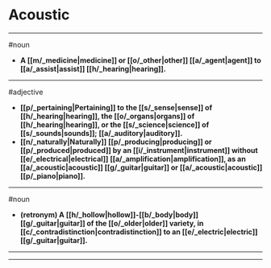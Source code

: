 # Acoustic
---
#noun
- **A [[m/_medicine|medicine]] or [[o/_other|other]] [[a/_agent|agent]] to [[a/_assist|assist]] [[h/_hearing|hearing]].**
---
#adjective
- **[[p/_pertaining|Pertaining]] to the [[s/_sense|sense]] of [[h/_hearing|hearing]], the [[o/_organs|organs]] of [[h/_hearing|hearing]], or the [[s/_science|science]] of [[s/_sounds|sounds]]; [[a/_auditory|auditory]].**
- **[[n/_naturally|Naturally]] [[p/_producing|producing]] or [[p/_produced|produced]] by an [[i/_instrument|instrument]] without [[e/_electrical|electrical]] [[a/_amplification|amplification]], as an [[a/_acoustic|acoustic]] [[g/_guitar|guitar]] or [[a/_acoustic|acoustic]] [[p/_piano|piano]].**
---
#noun
- **(retronym) A [[h/_hollow|hollow]]-[[b/_body|body]] [[g/_guitar|guitar]] of the [[o/_older|older]] variety, in [[c/_contradistinction|contradistinction]] to an [[e/_electric|electric]] [[g/_guitar|guitar]].**
---
---
